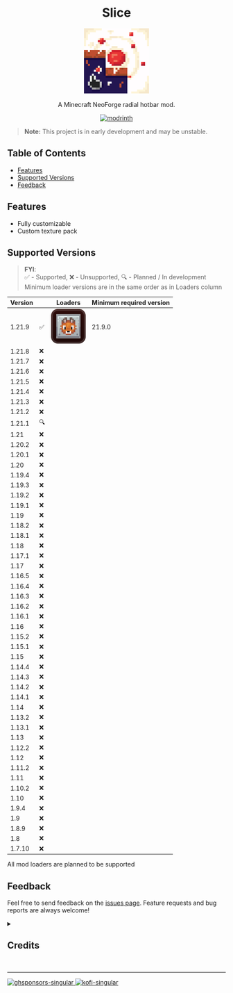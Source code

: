 <h1 align="center">
  Slice
</h1>

<p align="center">
  <img alt="Slice Icon" title="Slice" src=".github/Icon.png" width="150">
</p>

<p align="center">
    A Minecraft NeoForge radial hotbar mod.
</p>


<p align="center">
  <a href="https://modrinth.com/mod/slice">
    <img alt="modrinth" height="56" src="https://cdn.jsdelivr.net/npm/@intergrav/devins-badges@3/assets/cozy/available/modrinth_vector.svg">
  </a>
</a>

> **Note:** This project is in early development and may be unstable.
## Table of Contents

- [Features](#features)
- [Supported Versions](#supported-versions)
- [Feedback](#feedback)


## Features

- Fully customizable
- Custom texture pack


## Supported Versions
> **FYI**: <br> ✅ - Supported, ❌ - Unsupported, 🔍 - Planned / In development
<br> Minimum loader versions are in the same order as in Loaders column

| Version    |  | Loaders                 | Minimum required version |
|------------|--|-------------------------|--------------------------|
| 1.21.9     |✅| <img src="https://github.com/intergrav/devins-badges/blob/8494ec1ac495cfb481dc7e458356325510933eb0/assets/compact-minimal/supported/neoforge_vector.svg?raw=true"> | 21.9.0
| 1.21.8     |❌|
| 1.21.7     |❌|
| 1.21.6     |❌|
| 1.21.5     |❌|
| 1.21.4     |❌|
| 1.21.3     |❌|
| 1.21.2     |❌|
| 1.21.1     |🔍|
| 1.21       |❌|
| 1.20.2     |❌|
| 1.20.1     |❌|
| 1.20       |❌|
| 1.19.4     |❌|
| 1.19.3     |❌|
| 1.19.2     |❌|
| 1.19.1     |❌|
| 1.19       |❌|
| 1.18.2     |❌|
| 1.18.1     |❌|
| 1.18       |❌|
| 1.17.1     |❌|
| 1.17       |❌|
| 1.16.5     |❌|
| 1.16.4     |❌|
| 1.16.3     |❌|
| 1.16.2     |❌|
| 1.16.1     |❌|
| 1.16       |❌|
| 1.15.2     |❌|
| 1.15.1     |❌|
| 1.15       |❌|
| 1.14.4     |❌|
| 1.14.3     |❌|
| 1.14.2     |❌|
| 1.14.1     |❌|
| 1.14       |❌|
| 1.13.2     |❌|
| 1.13.1     |❌|
| 1.13       |❌|
| 1.12.2     |❌|
| 1.12       |❌|
| 1.11.2     |❌|
| 1.11       |❌|
| 1.10.2     |❌|
| 1.10       |❌|
| 1.9.4      |❌|
| 1.9        |❌|
| 1.8.9      |❌|
| 1.8        |❌|
| 1.7.10     |❌|

All mod loaders are planned to be supported

## Feedback

Feel free to send feedback on the [issues page](https://github.com/Tomkov1c/Slice/issues). Feature requests and bug reports are always welcome!

<details>
<summary><h2>Credits</h2></summary>
  <ul>
    <li><a href="https://badges.penpow.dev/badges/">Fancy badges</a></li>
    <li><a href="https://intergrav.github.io/devins-badges-docs/">Devin's badges</a></li>

  </ul>
</details>

<br>
<hr>

<a href="https://github.com/sponsors/Tomkov1c">
  <img alt="ghsponsors-singular" height="56" src="https://cdn.jsdelivr.net/npm/@intergrav/devins-badges@3/assets/cozy/donate/ghsponsors-singular_vector.svg">
</a>

<a href="https://github.com/sponsors/Tomkov1c">
  <img alt="kofi-singular" height="56" src="https://cdn.jsdelivr.net/npm/@intergrav/devins-badges@3/assets/cozy/donate/kofi-singular_vector.svg">
</a>